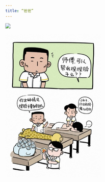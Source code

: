 ```yaml
---
title: “爸爸”
---
```


<p class="text-center">
    <img src="/images/dada/2014/baba.gif"/>
</p>
<p class="text-center">
    <img src="/images/dada/2014/changjinglu_neck.jpg" width="300px"/>
</p>
